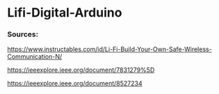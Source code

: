 # Lifi-Digital-Arduino


### Sources:

https://www.instructables.com/id/Li-Fi-Build-Your-Own-Safe-Wireless-Communication-N/

https://ieeexplore.ieee.org/document/7831279%5D

https://ieeexplore.ieee.org/document/8527234
